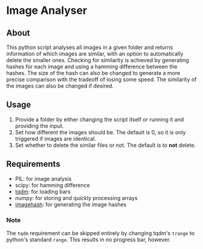 # Image Analyser

## About

This python script analyses all images in a given folder and returns information of which images are similar, with an option to automatically delete the smaller ones. 
Checking for similarity is achieved by generating hashes for each image and using a hamming difference between the hashes. The size of the hash can also be changed to generate a more precise comparison with the tradeoff of losing some speed. The similarity of the images can also be changed if desired.

## Usage
1. Provide a folder by either changing the script itself or running it and providing the input.
2. Set how different the images should be. The default is 0, so it is only triggered if images are identical.
3. Set whether to delete the similar files or not. The default is to **not** delete.

## Requirements

- PIL: for image analysis
- scipy: for hamming difference
- [tqdm](https://github.com/tqdm/tqdm): for loading bars
- numpy: for storing and quickly processing arrays
- [imagehash](https://github.com/jgraving/imagehash): for generating the image hashes

### Note

The `tqdm` requirement can be skipped entirely by changing tqdm's `trange` to python's standard `range`. This results in no progress bar, however.